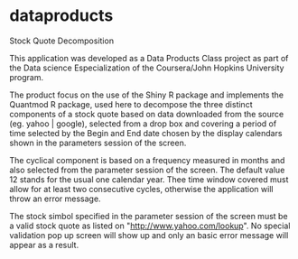 # dataproducts

Stock Quote Decomposition

   This application was developed as a Data Products Class project as part of
the Data science Especialization of the Coursera/John Hopkins University program.

   The product focus on the use of the Shiny R package and implements the Quantmod R package, used here to decompose the three distinct components of a stock quote based on data downloaded from the source (eg. yahoo | google), selected from a drop box and covering a period of time selected by the Begin and End date chosen by the display calendars shown in the parameters session of the screen.
   
   The cyclical component is based on a frequency measured in months and also selected from the parameter session of the screen. The default value 12 stands for the usual one calendar year. Thee time window covered must allow for at least two consecutive cycles, otherwise the application will throw an error message.
   
   The stock simbol specified in the parameter session of the screen must be a valid stock quote as listed on "http://www.yahoo.com/lookup". No special validation pop up screen will show up and only an basic error message will appear as a result.
